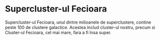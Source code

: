 # Supercluster-ul Fecioara

Supercluster-ul Fecioara, unul dintre milioanele de superclustere, contine peste
100 de clustere galactice. Acestea includ cluster-ul nostru, precum si
Cluster-ul Fecioara, cel mai mare, fara a fi însa super.
